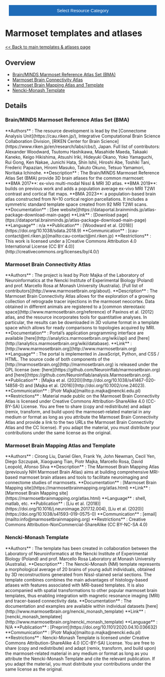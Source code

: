 <!-- This piece of code configures a dropdown button for resource categories. It should be present on every page where you want the button -->
<head><meta name="viewport" content="width=device-width, initial-scale=1"><style>
.dropbtn {background-color: #1e6bb8; color: white; padding: 16px; font-size: 1rem; border: none; cursor: pointer; width: 30rem}
.dropbtn:hover, .dropbtn:focus {background-color: #2980B9;}
.dropdown {position: relative; display: inline-block;}
.dropdown-content {display: none; position: absolute; background-color: #f1f1f1; min-width: 100%; overflow: auto; box-shadow: 0px 8px 16px 0px rgba(0,0,0,0.2); z-index: 1; text-align: center; font-size: 1rem;}
.dropdown-content a { color: black; padding: 12px 16px; text-decoration: none; display: block;}
.dropdown a:hover {background-color: #ddd;}
.show {display: block;}
.dropbtn + .dropbtn { margin-left: auto; }
@media screen and (min-width: 64em) { .dropbtn { max-width: 64rem; width: 40rem; padding: 0.75rem 1rem; } }
@media screen and (min-width: 42em) and (max-width: 64em) { .dropbtn { width: 30rem; padding: 0.6rem 0.9rem; font-size: 0.9rem; } }
@media screen and (max-width: 42em) { .dropbtn { display: block; width: 20rem; padding: 0.75rem; font-size: 0.9rem; }
.dropbtn + .dropbtn { margin-top: 1rem; margin-left: 0; } }
</style></head>
<!------------------------------------------------------------------------>

<!-- This is the actual button -->
<center><div class="dropdown">
  <button onclick="myFunction()" class="dropbtn">Select Resource Category</button>
  <div id="myDropdown" class="dropdown-content">
    <a href="templates_and_atlases">Templates & atlases</a>
    <a href="pipelines_general">General analysis</a>
    <a href="pipelines_structural">Structural analysis</a>
    <a href="pipelines_fmri">Functional analysis</a>
    <a href="pipelines_diffusion">Diffusion analysis</a>
    <a href="pipelines_cross-species">Cross-species analysis</a>
    <a href="data_sharing">Data sharing</a>
    <a href="software_packages">Software packages</a>
    <a href="hardware">Hardware & protocols</a>
  </div>
</div></center>

<!-- This script handles the button dynamics -->
<script>
function myFunction() {document.getElementById("myDropdown").classList.toggle("show");}
window.onclick = function(event) {
  if (!event.target.matches('.dropbtn')) { var dropdowns = document.getElementsByClassName("dropdown-content"); var i;
    for (i = 0; i < dropdowns.length; i++) {var openDropdown = dropdowns[i]; if (openDropdown.classList.contains('show')) {openDropdown.classList.remove('show'); } } }
} 
</script>



<!-- Start normal content here -->
# Marmoset templates and atlases

[<< Back to main templates & atlases page](templates_and_atlases.md)


## Overview       
- [Brain/MINDS Marmoset Reference Atlas Set (BMA)](templates_and_atlases_marmoset.md#brainminds-marmoset-reference-atlas-set-bma)
- [Marmoset Brain Connectivity Atlas](templates_and_atlases_marmoset.md#marmoset-brain-connectivity-atlas)        
- [Marmoset Brain Mapping Atlas and Template](templates_and_atlases_marmoset.md#marmoset-brain-mapping-atlas-and-template)   
- [Nencki-Monash Template](templates_and_atlases_marmoset.md#nencki-monash-template)


## Details

### Brain/MINDS Marmoset Reference Atlas Set (BMA)    
<div class="rw-ui-container" data-title="bma rating"></div>    
**Authors**         : The resource development is lead by the [Connectome Analysis Unit](https://cau.riken.jp/), Integrative Computational Brain Science Collaboration Division, [RIKEN Center for Brain Science](https://www.riken.jp/en/research/labs/cbs/), Japan. Full list of contributors: Alexander Woodward, Tsutomu Hashikawa, Masahide Maeda, Takaaki Kaneko, Keigo Hikishima, Atsushi Iriki, Hideyuki Okano, Yoko Yamaguchi, Rui Gong, Ken Nakae, Junichi Hata, Shin Ishii, Hiroshi Abe, Toshiki Tani, Frederic Papazian, Hiromi Masuko, Takuto Okuno, Tetsuo Yamamori, Noritaka Ichinohe.        	     
**Description**     : The Brain/MINDS Marmoset Reference Atlas Set (BMA) provide 3D brain atlases for the common marmoset: **BMA 2017**: ex-vivo multi-modal Nissl & MRI 3D atlas. **BMA 2019**: builds on previous work and adds a population average ex-vivo MRI T2WI contrast and cortical flat maps. **BMA 2023**: a population-based brain atlas constructed from N=10 cortical region parcellations. It includes a symmetric standard template space created from 92 MRI T2WI scans.                   
**Documentation**   : [See website](https://dataportal.brainminds.jp/atlas-package-download-main-page)     
**Link**            : [Download page](ttps://dataportal.brainminds.jp/atlas-package-download-main-page)    
**Language**        : n/a          
**Publication**     : [Woodward et al. (2018)](https://doi.org/10.1038/sdata.2018.9)                     
**Communication**   : [cau-contact@ml.riken.jp](mailto:cau-contact@ml.riken.jp)    
**Restrictions**    : This work is licensed under a [Creative Commons Attribution 4.0 International License (CC BY 4.0)](http://creativecommons.org/licenses/by/4.0/)     

### Marmoset Brain Connectivity Atlas            
<div class="rw-ui-container" data-title="mbca rating"></div>    
**Authors**         : The project is lead by Piotr Majka of the Laboratory of Neuroinformatics at the Nencki Institute of Experimental Biology (Poland) and prof. Marcello Rosa at Monash University (Australia). [Full list of contributors](http://www.marmosetbrain.org/about).         	     
**Description**     : The Marmoset Brain Connectivity Atlas allows for the exploration of a growing collection of retrograde tracer injections in the marmoset neocortex. Data obtained in different animals are registered to a [common stereotaxic space](http://www.marmosetbrain.org/reference) of Paxinos et al. (2012) atlas, and the resource incorporates tools for quantitative analyses. In particular, the results can be downloaded in 3D volume format in a template space which allows for ready comparisons to topologies acquired by MRI.                   
**Documentation**   : Portal’s application programming interface are available [here](http://analytics.marmosetbrain.org/wiki/api) and [here](http://analytics.marmosetbrain.org/wiki/database).     
**Link**            : [http://www.marmosetbrain.org](http://www.marmosetbrain.org)    
**Language**        : The portal is implemented in JavaScript, Python, and CSS / HTML. The source code of both components of the [http://marmosetbrain.org](http://marmosetbrain.org) is released under the GPL license (see: [here](https://github.com/Neuroinflab/marmosetbrain.org) and [here](https://github.com/Neuroinflab/analysis.Marmosetbrain.org).           
**Publication**     : [Majka et al. (2020)](http://doi.org/10.1038/s41467-020-14858-0) and [Majka et al. (2016)](http://doi.org/10.1002/cne.24023).                     
**Communication**   : [Piotr Majka](mailto:p.majka@nencki.edu.pl)    
**Restrictions**    : Material made public on the Marmoset Brain Connectivity Atlas is licensed under Creative Commons Attribution-ShareAlike 4.0 (CC-BY-SA) License. You are free to share (copy and redistribute) and adapt (remix, transform, and build upon) the marmoset-related material in any medium or format as long as you attribute the Marmoset Brain Connectivity Atlas and provide a link to the two URLs the Marmoset Brain Connectivity Atlas and the CC license). If you adapt the material, you must distribute your contributions under the same license as the original.     

### Marmoset Brain Mapping Atlas and Template       
<div class="rw-ui-container" data-title="mbmat rating"></div>    
**Authors**         : Cirong Liu, Daniel Glen, Frank Ye, John Newman, Cecil Yen, Diego Szczupak, Xiaoguang Tian, Piotr Majka, Marcello Rosa, David Leopold, Afonso Silva        	     
**Description**     : The Marmoset Brain Mapping Atlas (previously NIH Marmoset Brain Atlas) aims at building comprehensive MRI-based marmoset brain atlases and tools to facilitate neuroimaging and connectome studies of marmosets.                   
**Documentation**   : [Marmoset Brain Mapping site](https://marmosetbrainmapping.org/atlas.html)     
**Link**            : [Marmoset Brain Mapping site](https://marmosetbrainmapping.org/atlas.html)    
**Language**        : shell, matlab, etc.          
**Publication**     : [Liu et al. (2018)](https://doi.org/10.1016/j.neuroimage.2017.12.004), [Liu et al. (2020)](https://doi.org/10.1038/s41593-019-0575-0)                     
**Communication**   : [email](mailto:info@marmosetbrainmapping.org)    
**Restrictions**    : Creative Commons Attribution-NonCommercial-ShareAlike (CC BY-NC-SA 4.0)    

### Nencki-Monash Template       
<div class="rw-ui-container" data-title="Nencki-Monash rating"></div>    
**Authors**         : The template has been created in collaboration between the Laboratory of Neuroinformatics at the Nencki Institute of Experimental Biology (Poland) and prof. Marcello Rosa Laboratory at Monash University (Australia).        	     
**Description**     : The Nencki-Monash (NM) template represents a morphological average of 20 brains of young adult individuals, obtained by 3D reconstructions generated from Nissl-stained serial sections. The template combines combines the main advantages of histology-based atlases with features associated with MRI-based templates. It is also accompanied with spatial transformations to other popular marmoset brain templates, thus enabling integration with magnetic resonance imaging (MRI) and tracer-based connectivity data.                   
**Documentation**   : The documentation and examples are available within individual datasets [here](http://www.marmosetbrain.org/nencki_monash_template)     
**Link**            : [nencki_monash_templatee](http://www.marmosetbrain.org/nencki_monash_template)    
**Language**        : N/A          
**Publication**     : [Preprint](https://doi.org/10.1101/2020.04.10.036632)                     
**Communication**   : [Piotr Majka](mailto:p.majka@nencki.edu.pl)    
**Restrictions**    : Nencki-Monash Template is licensed under Creative Commons Attribution-ShareAlike 4.0 (CC-BY-SA) License. You are free to share (copy and redistribute) and adapt (remix, transform, and build upon) the marmoset-related material in any medium or format as long as you attribute the Nencki-Monash Template and cite the relevant publication. If you adapt the material, you must distribute your contributions under the same license as the original.   



[//]: # (This script is necessary to render the rating widgets)
[//]: # (Use this code to insert a widget)
[//]: # (<div class="rw-ui-container" data-title="test rating"></div>)

<script type="text/javascript">(function(d, t, e, m){
    // Async Rating-Widget initialization.
    window.RW_Async_Init = function(){
        RW.init({
            huid: "461543",
            uid: "08f35e7d11687ef3ae7b3e7c219b6114",
            source: "website",
            options: {
                "advanced": {
                    "layout": {
                        "lineHeight": "12px"
                    },
                    "nero": {
                        "showDislike": false
                    },
                    "text": {
                        "rateThis": "Like this resource"
                    }
                },
                "type": "nero",
                "style": "check",
                "isDummy": false,
                "showTooltip": false,
            } 
        });
        RW.render();
    };
        // Append Rating-Widget JavaScript library.
    var rw, s = d.getElementsByTagName(e)[0], id = "rw-js",
        l = d.location, ck = "Y" + t.getFullYear() + 
        "M" + t.getMonth() + "D" + t.getDate(), p = l.protocol,
        f = ((l.search.indexOf("DBG=") > -1) ? "" : ".min"),
        a = ("https:" == p ? "secure." + m + "js/" : "js." + m);
    if (d.getElementById(id)) return;              
    rw = d.createElement(e);
    rw.id = id; rw.async = true; rw.type = "text/javascript";
    rw.src = p + "//" + a + "external" + f + ".js?ck=" + ck;
    s.parentNode.insertBefore(rw, s);
    }(document, new Date(), "script", "rating-widget.com/"));
</script>

